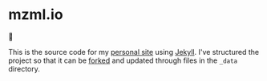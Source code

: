 # mzml.io

:wave:

This is the source code for my [personal site][1] using [Jekyll][2]. I've structured the project so that it can be [forked](https://docs.github.com/en/github/getting-started-with-github/fork-a-repo) and updated through files in the `_data` directory.

[1]: https://mzml.io
[2]: https://jekyllrb.com/